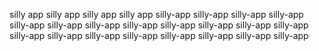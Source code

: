 silly app
silly app
silly app
silly app
silly-app
silly-app
silly-app
silly-app
silly-app
silly-app
silly-app
silly-app
silly-app
silly-app
silly-app
silly-app
silly-app
silly-app
silly-app
silly-app
silly-app
silly-app
silly-app
silly-app
